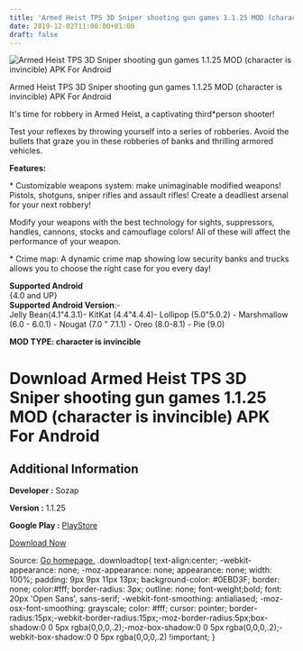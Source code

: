 ```yaml
---
title: 'Armed Heist TPS 3D Sniper shooting gun games 1.1.25 MOD (character is invincible) APK For Android'
date: 2019-12-02T11:00:00+01:00
draft: false
---
```


![Armed Heist TPS 3D Sniper shooting gun games 1.1.25 MOD (character is invincible) APK For Android](https://i2.wp.com/apkhome.net/wp-content/uploads/2019/12/Armed-Heist-TPS-3D-Sniper-shooting-gun-games.png "Armed Heist TPS 3D Sniper shooting gun games 1.1.25 MOD (character is invincible) APK For Android")

  

Armed Heist TPS 3D Sniper shooting gun games 1.1.25 MOD (character is invincible) APK For Android

It's time for robbery in Armed Heist, a captivating third\*person shooter!

Test your reflexes by throwing yourself into a series of robberies. Avoid the bullets that graze you in these robberies of banks and thrilling armored vehicles.

**Features:**

\* Customizable weapons system: make unimaginable modified weapons! Pistols, shotguns, sniper rifles and assault rifles! Create a deadliest arsenal for your next robbery!

Modify your weapons with the best technology for sights, suppressors, handles, cannons, stocks and camouflage colors! All of these will affect the performance of your weapon.

\* Crime map: A dynamic crime map showing low security banks and trucks allows you to choose the right case for you every day!

**Supported Android**  
{4.0 and UP}  
**Supported Android Version**:-  
Jelly Bean(4.1"4.3.1)- KitKat (4.4"4.4.4)- Lollipop (5.0"5.0.2) - Marshmallow (6.0 - 6.0.1) - Nougat (7.0 " 7.1.1) - Oreo (8.0-8.1) - Pie (9.0)

**MOD TYPE: character is invincible**

Download Armed Heist TPS 3D Sniper shooting gun games 1.1.25 MOD (character is invincible) APK For Android
==========================================================================================================

Additional Information
----------------------

**Developer :** Sozap

**Version :** 1.1.25

**Google Play :** [PlayStore](https://play.google.com/store/apps/details?id=com.sozap.badmen)

  

[Download Now](https://store4app.co/post/armed-heist-tps-3d-sniper-shooting-gun-games-1-1-25-mod-character-is-invincible-apk-for-android_1575214940)

  
Source: [Go homepage.](https://store4app.co/post/armed-heist-tps-3d-sniper-shooting-gun-games-1-1-25-mod-character-is-invincible-apk-for-android_1575214940) .downloadtop{ text-align:center; -webkit-appearance: none; -moz-appearance: none; appearance: none; width: 100%; padding: 9px 9px 11px 13px; background-color: #0EBD3F; border: none; color:#fff; border-radius: 3px; outline: none; font-weight;bold; font: 20px 'Open Sans', sans-serif; -webkit-font-smoothing: antialiased; -moz-osx-font-smoothing: grayscale; color: #fff; cursor: pointer; border-radius:15px;-webkit-border-radius:15px;-moz-border-radius:5px;box-shadow:0 0 5px rgba(0,0,0,.2);-moz-box-shadow:0 0 5px rgba(0,0,0,.2);-webkit-box-shadow:0 0 5px rgba(0,0,0,.2) !important; }